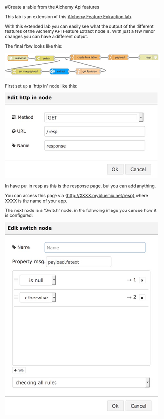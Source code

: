 #Create a table from the Alchemy Api features

This lab is an extension of this [Alchemy Feature Extraction lab](../../watson_services_labs/alchemy_api_feature_extraction/lab_alchemy_api_feature_extraction.md).
           

With this extended lab you can easily see what the output of the different features of the Alchemy API Feature Extract node is.
With just a few minor changes you can have a different output.

The final flow looks like this:

![`AlchemyOverview](images/AApi-table-overview.jpg)

First set up a 'http in' node like this:

![`Alchemyhttpin](images/AApi-table-hhtpin.jpg)

In have put in resp as this is the response page. but you can add anything.

You can access this page via {http://XXXX.mybluemix.net/resp} where XXXX is the name of your app.

The next node is a 'Switch' node. in the follwoing image you cansee how it is configured:

![`Alchemyhswitch](images/AApi-table-switch.jpg)

